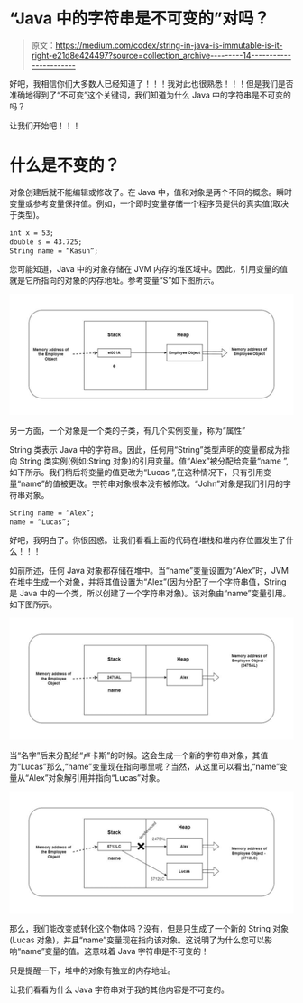 # “Java 中的字符串是不可变的”对吗？

> 原文：<https://medium.com/codex/string-in-java-is-immutable-is-it-right-e21d8e424497?source=collection_archive---------14----------------------->

好吧，我相信你们大多数人已经知道了！！！我对此也很熟悉！！！但是我们是否准确地得到了“不可变”这个关键词，我们知道为什么 Java 中的字符串是不可变的吗？

让我们开始吧！！！

# 什么是不变的？

对象创建后就不能编辑或修改了。在 Java 中，值和对象是两个不同的概念。瞬时变量或参考变量保持值。例如，一个即时变量存储一个程序员提供的真实值(取决于类型)。

```
int x = 53;
double s = 43.725;
String name = “Kasun”;
```

您可能知道，Java 中的对象存储在 JVM 内存的堆区域中。因此，引用变量的值就是它所指向的对象的内存地址。参考变量“S”如下图所示。

![](img/0d91e6190c64a490c6008b42784af72a.png)

另一方面，一个对象是一个类的子类，有几个实例变量，称为“属性”

String 类表示 Java 中的字符串。因此，任何用“String”类型声明的变量都成为指向 String 类实例(例如:String 对象)的引用变量。值“Alex”被分配给变量“name ”,如下所示。我们稍后将变量的值更改为“Lucas ”,在这种情况下，只有引用变量“name”的值被更改。字符串对象根本没有被修改。“John”对象是我们引用的字符串对象。

```
String name = “Alex”;
name = “Lucas”;
```

好吧，我明白了。你很困惑。让我们看看上面的代码在堆栈和堆内存位置发生了什么！！！

如前所述，任何 Java 对象都存储在堆中。当“name”变量设置为“Alex”时，JVM 在堆中生成一个对象，并将其值设置为“Alex”(因为分配了一个字符串值，String 是 Java 中的一个类，所以创建了一个字符串对象)。该对象由“name”变量引用。如下图所示。

![](img/e3ec919ed62f2c6b0cfee6e95faa6487.png)

当“名字”后来分配给“卢卡斯”的时候。这会生成一个新的字符串对象，其值为“Lucas”那么,“name”变量现在指向哪里呢？当然，从这里可以看出,“name”变量从“Alex”对象解引用并指向“Lucas”对象。

![](img/811a57181f57b7753b535b55b47800c2.png)

那么，我们能改变或转化这个物体吗？没有，但是只生成了一个新的 String 对象(Lucas 对象)，并且“name”变量现在指向该对象。这说明了为什么您可以影响“name”变量的值。这意味着 Java 字符串是不可变的！

只是提醒一下，堆中的对象有独立的内存地址。

让我们看看为什么 Java 字符串对于我的其他内容是不可变的。